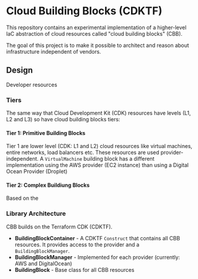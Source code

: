 # Cloud Building Blocks (CDKTF)

This repository contains an experimental implementation of a higher-level IaC abstraction of cloud resources called "cloud building blocks" (CBB).

The goal of this project is to make it possible to architect and reason about infrastructure independent of vendors.

## Design

Developer resources

### Tiers

The same way that Cloud Development Kit (CDK) resources have levels (L1, L2 and L3) so have cloud building blocks tiers:

#### Tier 1: Primitive Building Blocks

Tier 1 are lower level (CDK: L1 and L2) cloud resources like virtual machines, entire networks, load balancers etc. These resources are used provider-independent. A `VirtualMachine` building block has a different implementation using the AWS provider (EC2 instance) than using a Digital Ocean Provider (Droplet)

#### Tier 2: Complex Buildiung Blocks

Based on the

### Library Architecture

CBB builds on the Terraform CDK (CDKTF).

- **BuildingBlockContainer** - A CDKTF `Construct` that contains all CBB resources. It provides access to the provider and a `BuildingBlockManager`.
- **BuildingBlockManager** - Implemented for each provider (currently: AWS and DigitalOcean)
- **BuildingBlock** - Base class for all CBB resources
